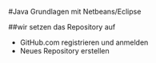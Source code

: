 #Java Grundlagen mit Netbeans/Eclipse

##wir setzen das Repository auf

* GitHub.com registrieren und anmelden
* Neues Repository erstellen
